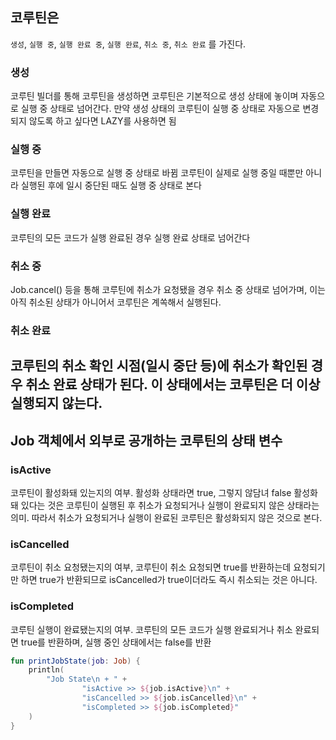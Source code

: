 ## 코루틴은 
`생성`, `실행 중`, `실행 완료 중`, `실행 완료`, `취소 중`, `취소 완료` 를 가진다.

### 생성
코루틴 빌더를 통해 코루틴을 생성하면 코루틴은 기본적으로 생성 상태에 놓이며 자동으로 실행 중 상태로 넘어간다.
만약 생성 상태의 코루틴이 실행 중 상태로 자동으로 변경되지 않도록 하고 싶다면 LAZY를 사용하면 됨

### 실행 중
코루틴을 만들면 자동으로 실행 중 상태로 바뀜
코루틴이 실제로 실행 중일 때뿐만 아니라 실행된 후에 일시 중단된 때도 실행 중 상태로 본다

### 실행 완료
코루틴의 모든 코드가 실행 완료된 경우 실행 완료 상태로 넘어간다

### 취소 중
Job.cancel() 등을 통해 코루틴에 취소가 요청됐을 경우 취소 중 상태로 넘어가며, 이는 아직 취소된 상태가 아니어서
코루틴은 계쏙해서 실행된다.

### 취소 완료
코루틴의 취소 확인 시점(일시 중단 등)에 취소가 확인된 경우 취소 완료 상태가 된다.
이 상태에서는 코루틴은 더 이상 실행되지 않는다.
---
## Job 객체에서 외부로 공개하는 코루틴의 상태 변수

### isActive
코루틴이 활성화돼 있는지의 여부. 활성화 상태라면 true, 그렇지 않담녀 false
활성화돼 있다는 것은 코루틴이 실행된 후 취소가 요청되거나 실행이 완료되지 않은 상태라는 의미.
따라서 취소가 요청되거나 실행이 완료된 코루틴은 활성화되지 않은 것으로 본다.

### isCancelled
코루틴이 취소 요청됐는지의 여부, 코루틴이 취소 요청되면 true를 반환하는데 요청되기만 하면 true가 반환되므로 
isCancelled가 true이더라도 즉시 취소되는 것은 아니다.

### isCompleted
코루틴 실행이 완료됐는지의 여부. 코루틴의 모든 코드가 실행 완료되거나 취소 완료되면 true를 반환하며, 
실행 중인 상태에서는 false를 반환

```kotlin
fun printJobState(job: Job) {
    println(
        "Job State\n + " + 
                "isActive >> ${job.isActive}\n" + 
                "isCancelled >> ${job.isCancelled}\n" +
                "isCompleted >> ${job.isCompleted}"
    )
}
```